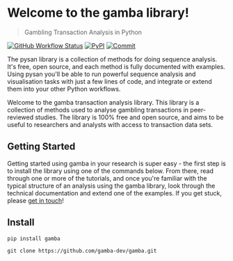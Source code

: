# Welcome to the gamba library!
> Gambling Transaction Analysis in Python



[![GitHub Workflow Status](https://img.shields.io/github/workflow/status/gamba-dev/gamba/CI?logo=github&style=for-the-badge&)](https://github.com/gamba-dev/gamba/actions)
[![PyPI](https://img.shields.io/pypi/v/gamba?style=for-the-badge&color=blue)](https://pypi.org/project/gamba/)
[![Commit](https://img.shields.io/github/last-commit/gamba-dev/gamba?label=Last%20update&style=for-the-badge)](https://github.com/gamba-dev/gamba/commit/master)

The pysan library is a collection of methods for doing sequence analysis. It's free, open source, and each method is fully documented with examples. Using pysan you'll be able to run powerful sequence analysis and visualisation tasks with just a few lines of code, and integrate or extend them into your other Python workflows.

Welcome to the gamba transaction analysis library. This library is a collection of methods used to analyse gambling transactions in peer-reviewed studies. The library is 100% free and open source, and aims to be useful to researchers and analysts with access to transaction data sets.

## Getting Started

Getting started using gamba in your research is super easy - the first step is to install the library using one of the commands below. From there, read through one or more of the tutorials, and once you're familiar with the typical structure of an analysis using the gamba library, look through the technical documentation and extend one of the examples. If you get stuck, please [get in touch](https://twitter.com/ojscholten)!

## Install

`pip install gamba`

`git clone https://github.com/gamba-dev/gamba.git`
